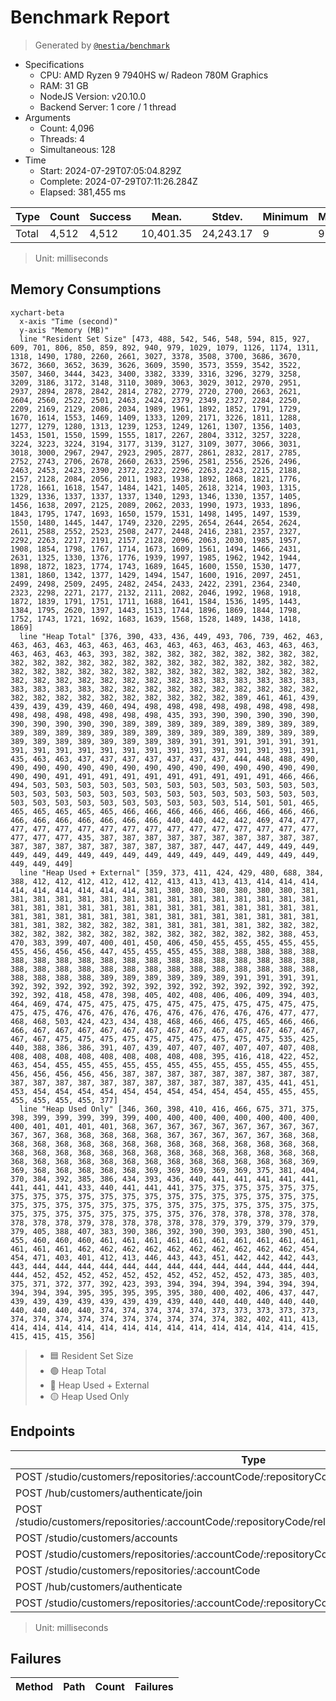 # Benchmark Report
> Generated by [`@nestia/benchmark`](https://github.com/samchon/nestia)

  - Specifications
    - CPU: AMD Ryzen 9 7940HS w/ Radeon 780M Graphics     
    - RAM: 31 GB
    - NodeJS Version: v20.10.0
    - Backend Server: 1 core / 1 thread
  - Arguments
    - Count: 4,096
    - Threads: 4
    - Simultaneous: 128
  - Time
    - Start: 2024-07-29T07:05:04.829Z
    - Complete: 2024-07-29T07:11:26.284Z
    - Elapsed: 381,455 ms

Type | Count | Success | Mean. | Stdev. | Minimum | Maximum
----|----|----|----|----|----|----
Total | 4,512 | 4,512 | 10,401.35 | 24,243.17 | 9 | 97,550

> Unit: milliseconds

## Memory Consumptions
```mermaid
xychart-beta
  x-axis "Time (second)"
  y-axis "Memory (MB)"
  line "Resident Set Size" [473, 488, 542, 546, 548, 594, 815, 927, 609, 701, 806, 850, 859, 892, 940, 979, 1029, 1079, 1126, 1174, 1311, 1318, 1490, 1780, 2260, 2661, 3027, 3378, 3508, 3700, 3686, 3670, 3672, 3660, 3652, 3639, 3626, 3609, 3590, 3573, 3559, 3542, 3522, 3507, 3460, 3444, 3423, 3400, 3382, 3339, 3316, 3296, 3279, 3258, 3209, 3186, 3172, 3148, 3110, 3089, 3063, 3029, 3012, 2970, 2951, 2937, 2894, 2878, 2842, 2814, 2782, 2779, 2720, 2700, 2663, 2621, 2604, 2560, 2522, 2501, 2463, 2424, 2379, 2349, 2327, 2284, 2250, 2209, 2169, 2129, 2086, 2034, 1989, 1961, 1892, 1852, 1791, 1729, 1670, 1614, 1553, 1469, 1409, 1333, 1209, 2171, 3226, 1811, 1288, 1277, 1279, 1280, 1313, 1239, 1253, 1249, 1261, 1307, 1356, 1403, 1453, 1501, 1550, 1599, 1555, 1817, 2267, 2804, 3312, 3257, 3228, 3224, 3223, 3224, 3194, 3177, 3139, 3127, 3109, 3077, 3066, 3031, 3018, 3000, 2967, 2947, 2923, 2905, 2877, 2861, 2832, 2817, 2785, 2752, 2743, 2706, 2678, 2660, 2633, 2596, 2581, 2556, 2526, 2496, 2463, 2453, 2423, 2390, 2372, 2322, 2296, 2263, 2243, 2215, 2188, 2157, 2128, 2084, 2056, 2011, 1983, 1938, 1892, 1868, 1821, 1776, 1728, 1661, 1618, 1547, 1484, 1421, 1405, 2618, 3214, 1903, 1315, 1329, 1336, 1337, 1337, 1337, 1340, 1293, 1346, 1330, 1357, 1405, 1456, 1638, 2097, 2125, 2089, 2062, 2033, 1990, 1973, 1933, 1896, 1843, 1795, 1747, 1693, 1650, 1579, 1531, 1498, 1495, 1497, 1539, 1550, 1480, 1445, 1447, 1749, 2320, 2295, 2654, 2644, 2654, 2624, 2611, 2588, 2552, 2523, 2508, 2477, 2448, 2416, 2381, 2357, 2327, 2292, 2263, 2217, 2191, 2157, 2128, 2096, 2063, 2030, 1985, 1957, 1908, 1854, 1798, 1767, 1714, 1673, 1609, 1561, 1494, 1466, 2431, 2631, 1325, 1330, 1376, 1776, 1939, 1997, 1985, 1962, 1942, 1944, 1898, 1872, 1823, 1774, 1743, 1689, 1645, 1600, 1550, 1530, 1477, 1381, 1860, 1342, 1377, 1429, 1494, 1547, 1600, 1916, 2097, 2451, 2499, 2498, 2509, 2495, 2482, 2454, 2433, 2422, 2391, 2364, 2340, 2323, 2298, 2271, 2177, 2132, 2111, 2082, 2046, 1992, 1968, 1918, 1872, 1839, 1791, 1751, 1711, 1688, 1641, 1584, 1536, 1495, 1443, 1384, 1795, 2620, 1397, 1443, 1513, 1744, 1896, 1869, 1844, 1798, 1752, 1743, 1721, 1692, 1683, 1639, 1568, 1528, 1489, 1438, 1418, 1869]
  line "Heap Total" [376, 390, 433, 436, 449, 493, 706, 739, 462, 463, 463, 463, 463, 463, 463, 463, 463, 463, 463, 463, 463, 463, 463, 463, 463, 463, 463, 463, 393, 382, 382, 382, 382, 382, 382, 382, 382, 382, 382, 382, 382, 382, 382, 382, 382, 382, 382, 382, 382, 382, 382, 382, 382, 382, 382, 382, 382, 382, 382, 382, 382, 382, 382, 382, 382, 382, 382, 382, 382, 382, 382, 382, 382, 382, 383, 383, 383, 383, 383, 383, 383, 383, 383, 383, 382, 382, 382, 382, 382, 382, 382, 382, 382, 382, 382, 382, 382, 382, 382, 382, 382, 382, 382, 382, 389, 461, 461, 439, 439, 439, 439, 439, 460, 494, 498, 498, 498, 498, 498, 498, 498, 498, 498, 498, 498, 498, 498, 498, 498, 435, 393, 390, 390, 390, 390, 390, 390, 390, 390, 390, 390, 389, 389, 389, 389, 389, 389, 389, 389, 389, 389, 389, 389, 389, 389, 389, 389, 389, 389, 389, 389, 389, 389, 389, 389, 389, 389, 389, 389, 389, 389, 389, 391, 391, 391, 391, 391, 391, 391, 391, 391, 391, 391, 391, 391, 391, 391, 391, 391, 391, 391, 391, 435, 463, 463, 437, 437, 437, 437, 437, 437, 437, 444, 448, 488, 490, 490, 490, 490, 490, 490, 490, 490, 490, 490, 490, 490, 490, 490, 490, 490, 490, 491, 491, 491, 491, 491, 491, 491, 491, 491, 491, 466, 466, 494, 503, 503, 503, 503, 503, 503, 503, 503, 503, 503, 503, 503, 503, 503, 503, 503, 503, 503, 503, 503, 503, 503, 503, 503, 503, 503, 503, 503, 503, 503, 503, 503, 503, 503, 503, 503, 503, 514, 501, 501, 465, 465, 465, 465, 465, 465, 466, 466, 466, 466, 466, 466, 466, 466, 466, 466, 466, 466, 466, 466, 466, 466, 440, 440, 442, 442, 469, 474, 477, 477, 477, 477, 477, 477, 477, 477, 477, 477, 477, 477, 477, 477, 477, 477, 477, 477, 435, 387, 387, 387, 387, 387, 387, 387, 387, 387, 387, 387, 387, 387, 387, 387, 387, 387, 387, 387, 447, 447, 449, 449, 449, 449, 449, 449, 449, 449, 449, 449, 449, 449, 449, 449, 449, 449, 449, 449, 449, 449]
  line "Heap Used + External" [359, 373, 411, 424, 429, 480, 688, 384, 388, 412, 412, 412, 412, 412, 412, 413, 413, 413, 413, 414, 414, 414, 414, 414, 414, 414, 414, 414, 381, 380, 380, 380, 380, 380, 380, 381, 381, 381, 381, 381, 381, 381, 381, 381, 381, 381, 381, 381, 381, 381, 381, 381, 381, 381, 381, 381, 381, 381, 381, 381, 381, 381, 381, 381, 381, 381, 381, 381, 381, 381, 381, 381, 381, 381, 381, 381, 381, 381, 381, 381, 382, 382, 382, 382, 381, 381, 381, 381, 381, 382, 382, 382, 382, 382, 382, 382, 382, 382, 382, 382, 382, 382, 382, 382, 388, 453, 470, 383, 399, 407, 400, 401, 450, 406, 450, 455, 455, 455, 455, 455, 455, 456, 456, 456, 447, 455, 455, 455, 455, 388, 388, 388, 388, 388, 388, 388, 388, 388, 388, 388, 388, 388, 388, 388, 388, 388, 388, 388, 388, 388, 388, 388, 388, 388, 388, 388, 388, 388, 388, 388, 388, 388, 388, 388, 388, 388, 389, 389, 389, 389, 389, 389, 391, 391, 391, 391, 392, 392, 392, 392, 392, 392, 392, 392, 392, 392, 392, 392, 392, 392, 392, 392, 418, 458, 478, 398, 405, 402, 408, 406, 406, 409, 394, 403, 464, 469, 474, 475, 475, 475, 475, 475, 475, 475, 475, 475, 475, 475, 475, 475, 476, 476, 476, 476, 476, 476, 476, 476, 476, 476, 477, 477, 468, 468, 503, 424, 423, 434, 438, 468, 466, 466, 475, 465, 466, 466, 466, 467, 467, 467, 467, 467, 467, 467, 467, 467, 467, 467, 467, 467, 467, 467, 475, 475, 475, 475, 475, 475, 475, 475, 475, 475, 535, 425, 440, 388, 386, 386, 391, 407, 439, 407, 407, 407, 407, 407, 407, 408, 408, 408, 408, 408, 408, 408, 408, 408, 408, 395, 416, 418, 422, 452, 463, 454, 455, 455, 455, 455, 455, 455, 455, 455, 455, 455, 455, 455, 456, 456, 456, 456, 456, 387, 387, 387, 387, 387, 387, 387, 387, 387, 387, 387, 387, 387, 387, 387, 387, 387, 387, 387, 387, 435, 441, 451, 453, 454, 454, 454, 454, 454, 454, 454, 454, 454, 454, 455, 455, 455, 455, 455, 455, 455, 377]
  line "Heap Used Only" [346, 360, 398, 410, 416, 466, 675, 371, 375, 398, 399, 399, 399, 399, 399, 400, 400, 400, 400, 400, 400, 400, 400, 400, 401, 401, 401, 401, 368, 367, 367, 367, 367, 367, 367, 367, 367, 367, 367, 368, 368, 368, 368, 368, 367, 367, 367, 367, 367, 368, 368, 368, 368, 368, 368, 368, 368, 368, 368, 368, 368, 368, 368, 368, 368, 368, 368, 368, 368, 368, 368, 368, 368, 368, 368, 368, 368, 368, 368, 368, 368, 368, 368, 368, 368, 368, 368, 368, 368, 368, 368, 368, 369, 369, 368, 368, 368, 368, 368, 369, 369, 369, 369, 369, 375, 381, 404, 370, 384, 392, 385, 386, 434, 393, 436, 440, 441, 441, 441, 441, 441, 441, 441, 441, 433, 440, 441, 441, 441, 375, 375, 375, 375, 375, 375, 375, 375, 375, 375, 375, 375, 375, 375, 375, 375, 375, 375, 375, 375, 375, 375, 375, 375, 375, 375, 375, 375, 375, 375, 375, 375, 375, 375, 375, 375, 375, 375, 375, 375, 375, 375, 376, 378, 378, 378, 378, 378, 378, 378, 378, 379, 378, 378, 378, 378, 378, 379, 379, 379, 379, 379, 379, 405, 388, 407, 383, 390, 386, 392, 390, 390, 393, 380, 390, 451, 455, 460, 460, 460, 461, 461, 461, 461, 461, 461, 461, 461, 461, 461, 461, 461, 461, 462, 462, 462, 462, 462, 462, 462, 462, 462, 462, 454, 454, 471, 403, 401, 412, 413, 446, 443, 443, 451, 442, 442, 442, 443, 443, 444, 444, 444, 444, 444, 444, 444, 444, 444, 444, 444, 444, 444, 444, 452, 452, 452, 452, 452, 452, 452, 452, 452, 452, 473, 385, 403, 375, 371, 372, 377, 392, 423, 393, 394, 394, 394, 394, 394, 394, 394, 394, 394, 394, 395, 395, 395, 395, 395, 380, 400, 402, 406, 437, 447, 439, 439, 439, 439, 439, 439, 439, 439, 440, 440, 440, 440, 440, 440, 440, 440, 440, 440, 374, 374, 374, 374, 374, 373, 373, 373, 373, 373, 374, 374, 374, 374, 374, 374, 374, 374, 374, 374, 382, 402, 411, 413, 414, 414, 414, 414, 414, 414, 414, 414, 414, 414, 414, 414, 414, 415, 415, 415, 415, 356]
```

> - 🟦 Resident Set Size
> - 🟢 Heap Total
> - 🔴 Heap Used + External
> - 🟡 Heap Used Only

## Endpoints
Type | Count | Success | Mean. | Stdev. | Minimum | Maximum
----|----|----|----|----|----|----
POST /studio/customers/repositories/:accountCode/:repositoryCode/releases | 564 | 564 | 71,814.79 | 19,232.55 | 1,887 | 97,550
POST /hub/customers/authenticate/join | 564 | 564 | 4,452.4 | 2,215.86 | 72 | 7,746
POST /studio/customers/repositories/:accountCode/:repositoryCode/releases/:releaseId/nodes/:id/execute | 564 | 564 | 2,644.75 | 1,077.51 | 146 | 9,862
POST /studio/customers/accounts | 564 | 564 | 1,290.61 | 1,244.75 | 9 | 4,939
POST /studio/customers/repositories/:accountCode/:repositoryCode/commits | 564 | 564 | 1,095.07 | 677.17 | 36 | 5,298
POST /studio/customers/repositories/:accountCode | 564 | 564 | 752.07 | 821.46 | 22 | 4,966
POST /hub/customers/authenticate | 564 | 564 | 720.57 | 601.12 | 9 | 3,024
POST /studio/customers/repositories/:accountCode/:repositoryCode/commits/:id/archive | 564 | 564 | 440.53 | 152.24 | 12 | 1,343

> Unit: milliseconds

## Failures
Method | Path | Count | Failures
-------|------|-------|----------